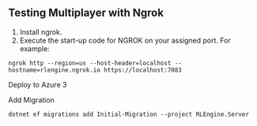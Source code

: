 ## Testing Multiplayer with Ngrok

1. Install ngrok.
2. Execute the start-up code for NGROK on your assigned port. For example:
```
ngrok http --region=us --host-header=localhost --hostname=rlengine.ngrok.io https://localhost:7083
```

Deploy to Azure 3

Add Migration
```
dotnet ef migrations add Initial-Migration --project RLEngine.Server
```